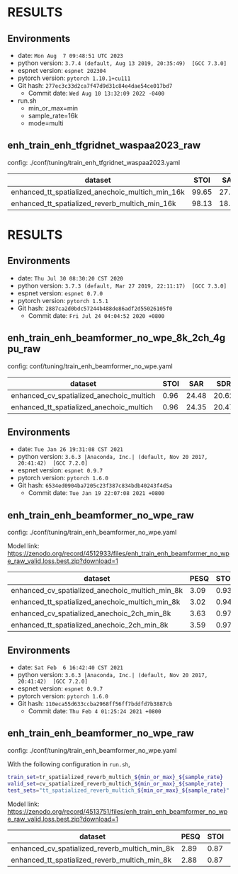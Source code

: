 <!-- Generated by scripts/utils/show_enh_score.sh -->
<!-- These results are from the code before refactoring  -->

# RESULTS
## Environments
- date: `Mon Aug  7 09:48:51 UTC 2023`
- python version: `3.7.4 (default, Aug 13 2019, 20:35:49)  [GCC 7.3.0]`
- espnet version: `espnet 202304`
- pytorch version: `pytorch 1.10.1+cu111`
- Git hash: `277ec3c33d2ca7f47d9d31c84e4dae54ce017bd7`
  - Commit date: `Wed Aug 10 13:32:09 2022 -0400`
- run.sh
  - min_or_max=min
  - sample_rate=16k
  - mode=multi


## enh_train_enh_tfgridnet_waspaa2023_raw

config: ./conf/tuning/train_enh_tfgridnet_waspaa2023.yaml

|dataset|STOI|SAR|SDR|SIR|SI_SNR|
|---|---|---|---|---|---|
|enhanced_tt_spatialized_anechoic_multich_min_16k|99.65|27.45|26.98|38.43|27.02|
|enhanced_tt_spatialized_reverb_multich_min_16k|98.13|18.81|18.39|29.47|18.12|


# RESULTS
## Environments
- date: `Thu Jul 30 08:30:20 CST 2020`
- python version: `3.7.3 (default, Mar 27 2019, 22:11:17)  [GCC 7.3.0]`
- espnet version: `espnet 0.7.0`
- pytorch version: `pytorch 1.5.1`
- Git hash: `2887ca2d0bdc57244b488de86adf2d55026105f0`
  - Commit date: `Fri Jul 24 04:04:52 2020 +0800`


## enh_train_enh_beamformer_no_wpe_8k_2ch_4gpu_raw

config: conf/tuning/train_enh_beamformer_no_wpe.yaml

|dataset|STOI|SAR|SDR|SIR|
|---|---|---|---|---|
|enhanced_cv_spatialized_anechoic_multich|0.96|24.48|20.62|23.74|
|enhanced_tt_spatialized_anechoic_multich|0.96|24.35|20.47|23.56|

## Environments
- date: `Tue Jan 26 19:31:08 CST 2021`
- python version: `3.6.3 |Anaconda, Inc.| (default, Nov 20 2017, 20:41:42)  [GCC 7.2.0]`
- espnet version: `espnet 0.9.7`
- pytorch version: `pytorch 1.6.0`
- Git hash: `6534ed0904ba7205c23f387c834bdb40243f4d5a`
  - Commit date: `Tue Jan 19 22:07:08 2021 +0800`


## enh_train_enh_beamformer_no_wpe_raw

config: ./conf/tuning/train_enh_beamformer_no_wpe.yaml

Model link: https://zenodo.org/record/4512933/files/enh_train_enh_beamformer_no_wpe_raw_valid.loss.best.zip?download=1

|dataset|PESQ|STOI|SAR|SDR|SIR|SI_SNR|
|---|---|---|---|---|---|---|
|enhanced_cv_spatialized_anechoic_multich_min_8k|3.09|0.93|12.60|11.76|25.09|9.49|
|enhanced_tt_spatialized_anechoic_multich_min_8k|3.02|0.94|12.58|11.72|25.02|9.42|
|enhanced_cv_spatialized_anechoic_2ch_min_8k|3.63|0.97|25.38|22.24|26.01|20.78|
|enhanced_tt_spatialized_anechoic_2ch_min_8k|3.59|0.97|25.36|22.25|26.01|20.81|

## Environments
- date: `Sat Feb  6 16:42:40 CST 2021`
- python version: `3.6.3 |Anaconda, Inc.| (default, Nov 20 2017, 20:41:42)  [GCC 7.2.0]`
- espnet version: `espnet 0.9.7`
- pytorch version: `pytorch 1.6.0`
- Git hash: `110eca55d633ccba2968ff56ff7bddfd7b3887cb`
  - Commit date: `Thu Feb 4 01:25:24 2021 +0800`


## enh_train_enh_beamformer_no_wpe_raw

config: ./conf/tuning/train_enh_beamformer_no_wpe.yaml

With the following configuration in `run.sh`,

```bash
train_set=tr_spatialized_reverb_multich_${min_or_max}_${sample_rate}
valid_set=cv_spatialized_reverb_multich_${min_or_max}_${sample_rate}
test_sets="tt_spatialized_reverb_multich_${min_or_max}_${sample_rate}"
```

Model link: https://zenodo.org/record/4513751/files/enh_train_enh_beamformer_no_wpe_raw_valid.loss.best.zip?download=1

|dataset|PESQ|STOI|SAR|SDR|SIR|SI_SNR|
|---|---|---|---|---|---|---|
|enhanced_cv_spatialized_reverb_multich_min_8k|2.89|0.87|11.91|9.50|16.72|6.45|
|enhanced_tt_spatialized_reverb_multich_min_8k|2.88|0.87|11.85|9.39|16.55|6.38|
